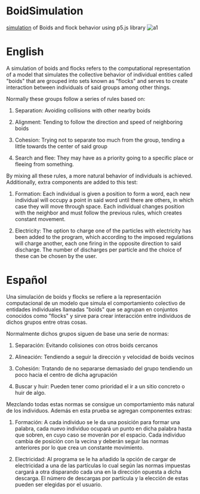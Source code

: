 # BoidSimulation
[simulation](https://osmaredev.github.io/BoidSimulation/) of Boids and flock behavior using p5.js library
![a1](https://github.com/OsmareDev/BoidSimulation/assets/50903643/432d9302-6be6-4c91-8c8e-2b572ebb35d8)

# English

A simulation of boids and flocks refers to the computational representation of a model that simulates the collective behavior of individual entities called "boids" that are grouped into sets known as "flocks" and serves to create interaction between individuals of said groups among other things.

Normally these groups follow a series of rules based on:

1. Separation: Avoiding collisions with other nearby boids

2. Alignment: Tending to follow the direction and speed of neighboring boids

3. Cohesion: Trying not to separate too much from the group, tending a little towards the center of said group

4. Search and flee: They may have as a priority going to a specific place or fleeing from something.

By mixing all these rules, a more natural behavior of individuals is achieved. Additionally, extra components are added to this test:

1. Formation: Each individual is given a position to form a word, each new individual will occupy a point in said word until there are others, in which case they will move through space. Each individual changes position with the neighbor and must follow the previous rules, which creates constant movement.

2. Electricity: The option to charge one of the particles with electricity has been added to the program, which according to the imposed regulations will charge another, each one firing in the opposite direction to said discharge. The number of discharges per particle and the choice of these can be chosen by the user.

# Español

Una simulación de boids y flocks se refiere a la representación computacional de un modelo que simula el comportamiento colectivo de entidades individuales llamadas "boids" que se agrupan en conjuntos conocidos como "flocks" y sirve para crear interacción entre individuos de dichos grupos entre otras cosas.

Normalmente dichos grupos siguen de base una serie de normas:

1. Separación: Evitando colisiones con otros boids cercanos

2. Alineación: Tendiendo a seguir la dirección y velocidad de boids vecinos

3. Cohesión: Tratando de no separarse demasiado del grupo tendiendo un poco hacia el centro de dicha agrupación

4. Buscar y huir: Pueden tener como prioridad el ir a un sitio concreto o huir de algo.

Mezclando todas estas normas se consigue un comportamiento más natural de los individuos. Además en esta prueba se agregan componentes extras:

1. Formación: A cada individuo se le da una posición para formar una palabra, cada nuevo individuo ocupará un punto en dicha palabra hasta que sobren, en cuyo caso se moverán por el espacio. Cada individuo cambia de posición con la vecina y deberán seguir las normas anteriores por lo que crea un constante movimiento.

2. Electricidad: Al programa se le ha añadido la opción de cargar de electricidad a una de las partículas lo cual según las normas impuestas cargará a otra disparando cada una en la dirección opuesta a dicha descarga. El número de descargas por partícula y la elección de estas pueden ser elegidas por el usuario.
